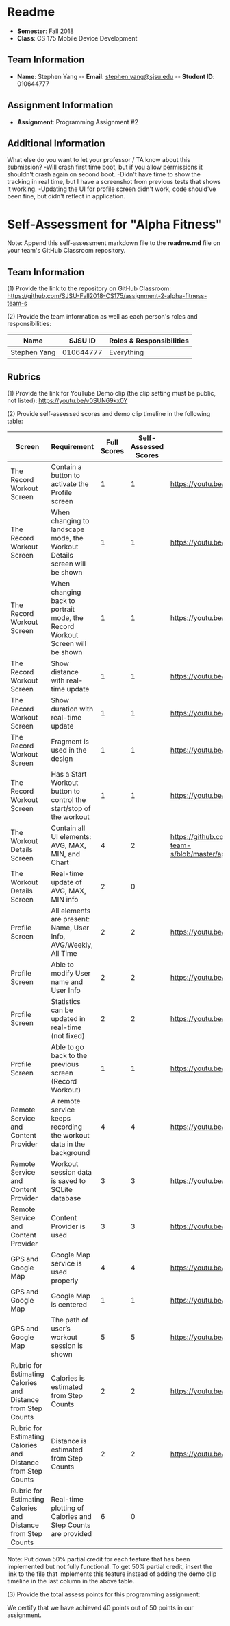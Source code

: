 # Readme

- **Semester**: Fall 2018
- **Class**: CS 175 Mobile Device Development

## Team Information

- **Name**: Stephen Yang
-- **Email**: stephen.yang@sjsu.edu
-- **Student ID**: 010644777

## Assignment Information
- **Assignment**: Programming Assignment #2

## Additional Information

What else do you want to let your professor / TA know about this submission?
-Will crash first time boot, but if you allow permissions it shouldn't crash again on second boot.
-Didn't have time to show the tracking in real time, but I have a screenshot from previous tests that shows it working.
-Updating the UI for profile screen didn't work, code should've been fine, but didn't reflect in application.

# Self-Assessment for "Alpha Fitness"

Note: Append this self-assessment markdown file to the **readme.md** file on your team's GitHub Classroom repository.

## Team Information

(1) Provide the link to the repository on GitHub Classroom:
https://github.com/SJSU-Fall2018-CS175/assignment-2-alpha-fitness-team-s

(2) Provide the team information as well as each person's roles and responsibilities:

| Name | SJSU ID | Roles & Responsibilities |
|------|------------|--------------------------|
| Stephen Yang | 010644777 | Everything |

## Rubrics

(1) Provide the link for YouTube Demo clip (the clip setting must be public, not listed): 
https://youtu.be/v0SUN69kx0Y

(2) Provide self-assessed scores and demo clip timeline in the following table:

|Screen | Requirement | Full Scores | Self-Assessed Scores | Demo clip timeline |
|--|---|---|---|---|
|The Record Workout Screen | Contain a button to activate the Profile screen  | 1 | 1 | https://youtu.be/v0SUN69kx0Y?t=1s |
|The Record Workout Screen | When changing to landscape mode, the Workout Details screen will be shown  | 1 | 1 | https://youtu.be/v0SUN69kx0Y?t=8s |
|The Record Workout Screen | When changing back to portrait mode, the Record Workout Screen will be shown  | 1 | 1 | https://youtu.be/v0SUN69kx0Y?t=10s |
|The Record Workout Screen | Show distance with real-time update  | 1 | 1 | https://youtu.be/v0SUN69kx0Y?t=15s |
|The Record Workout Screen | Show duration with real-time update  | 1 | 1 | https://youtu.be/v0SUN69kx0Y?t=15s |
|The Record Workout Screen | Fragment is used in the design | 1 | 1 | https://youtu.be/v0SUN69kx0Y?t=15s |
|The Record Workout Screen | Has a Start Workout button to control the start/stop of the workout | 1 | 1 | https://youtu.be/v0SUN69kx0Y?t=15s |
| The Workout Details Screen | Contain all UI elements: AVG, MAX, MIN, and Chart  | 4 | 2 | https://github.com/SJSU-Fall2018-CS175/assignment-2-alpha-fitness-team-s/blob/master/app/src/main/java/sjsu/yang/stephen/test1/DetailsScreen.java |
| The Workout Details Screen | Real-time update of AVG, MAX, MIN info | 2 | 0 |  |
| Profile Screen | All elements are present: Name, User Info, AVG/Weekly, All Time  | 2 | 2 | https://youtu.be/v0SUN69kx0Y?t=34s |
| Profile Screen | Able to modify User name and User Info  | 2 | 2 | https://youtu.be/v0SUN69kx0Y?t=37s |
| Profile Screen | Statistics can be updated in real-time (not fixed)  | 2 | 2 | https://youtu.be/v0SUN69kx0Y?t=55s |
| Profile Screen | Able to go back to the previous screen (Record Workout) | 1 | 1 | https://youtu.be/v0SUN69kx0Y?t=50s |
| Remote Service and Content Provider | A remote service keeps recording the workout data in the background | 4 | 4 | https://youtu.be/v0SUN69kx0Y?t=57s |
| Remote Service and Content Provider | Workout session data is saved to SQLite database | 3 | 3 | https://youtu.be/v0SUN69kx0Y?t=57s |
| Remote Service and Content Provider | Content Provider is used | 3 | 3 | https://youtu.be/v0SUN69kx0Y?t=57s |
| GPS and Google Map | Google Map service is used properly  | 4 | 4 | https://youtu.be/v0SUN69kx0Y?t=0s |
| GPS and Google Map | Google Map is centered  | 1 | 1 | https://youtu.be/v0SUN69kx0Y?t=0s |
| GPS and Google Map | The path of user’s workout session is shown  | 5 | 5 | https://youtu.be/v0SUN69kx0Y?t=1m11s |
| Rubric for Estimating Calories and Distance from Step Counts  | Calories is estimated from Step Counts  | 2 | 2 | https://youtu.be/v0SUN69kx0Y?t=55s |
| Rubric for Estimating Calories and Distance from Step Counts  | Distance is estimated from Step Counts | 2 | 2 | https://youtu.be/v0SUN69kx0Y?t=55s |
| Rubric for Estimating Calories and Distance from Step Counts  | Real-time plotting of Calories and Step Counts are provided  | 6 | 0 |  |

Note: Put down 50% partial credit for each feature that has been implemented but not fully functional.  To get 50% partial credit, insert the link to the file that implements this feature instead of adding the demo clip timeline in the last column in the above table.

(3) Provide the total assess points for this programming assignment:

We certify that we have achieved 40 points out of 50 points in our assignment.



